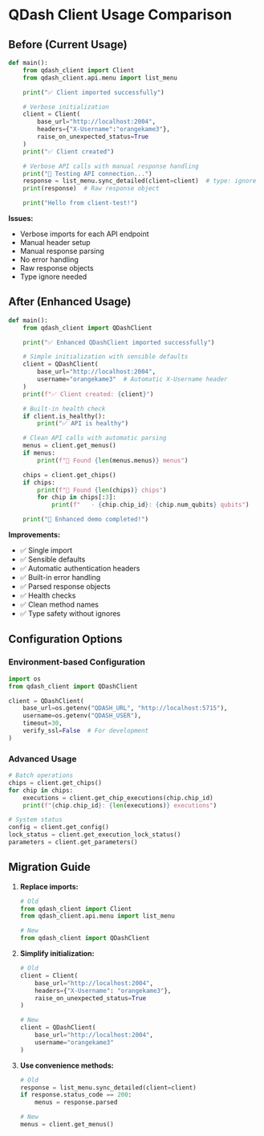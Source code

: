 # QDash Client Usage Comparison

## Before (Current Usage)

```python
def main():
    from qdash_client import Client
    from qdash_client.api.menu import list_menu

    print("✅ Client imported successfully")

    # Verbose initialization
    client = Client(
        base_url="http://localhost:2004",
        headers={"X-Username":"orangekame3"},
        raise_on_unexpected_status=True
    )
    print("✅ Client created")

    # Verbose API calls with manual response handling
    print("📡 Testing API connection...")
    response = list_menu.sync_detailed(client=client)  # type: ignore
    print(response)  # Raw response object

    print("Hello from client-test!")
```

**Issues:**

- Verbose imports for each API endpoint
- Manual header setup
- Manual response parsing
- No error handling
- Raw response objects
- Type ignore needed

## After (Enhanced Usage)

```python
def main():
    from qdash_client import QDashClient

    print("✅ Enhanced QDashClient imported successfully")

    # Simple initialization with sensible defaults
    client = QDashClient(
        base_url="http://localhost:2004",
        username="orangekame3"  # Automatic X-Username header
    )
    print(f"✅ Client created: {client}")

    # Built-in health check
    if client.is_healthy():
        print("✅ API is healthy")

    # Clean API calls with automatic parsing
    menus = client.get_menus()
    if menus:
        print(f"📄 Found {len(menus.menus)} menus")

    chips = client.get_chips()
    if chips:
        print(f"💾 Found {len(chips)} chips")
        for chip in chips[:3]:
            print(f"   - {chip.chip_id}: {chip.num_qubits} qubits")

    print("🚀 Enhanced demo completed!")
```

**Improvements:**

- ✅ Single import
- ✅ Sensible defaults
- ✅ Automatic authentication headers
- ✅ Built-in error handling
- ✅ Parsed response objects
- ✅ Health checks
- ✅ Clean method names
- ✅ Type safety without ignores

## Configuration Options

### Environment-based Configuration

```python
import os
from qdash_client import QDashClient

client = QDashClient(
    base_url=os.getenv("QDASH_URL", "http://localhost:5715"),
    username=os.getenv("QDASH_USER"),
    timeout=30,
    verify_ssl=False  # For development
)
```

### Advanced Usage

```python
# Batch operations
chips = client.get_chips()
for chip in chips:
    executions = client.get_chip_executions(chip.chip_id)
    print(f"{chip.chip_id}: {len(executions)} executions")

# System status
config = client.get_config()
lock_status = client.get_execution_lock_status()
parameters = client.get_parameters()
```

## Migration Guide

1. **Replace imports:**

   ```python
   # Old
   from qdash_client import Client
   from qdash_client.api.menu import list_menu

   # New
   from qdash_client import QDashClient
   ```

2. **Simplify initialization:**

   ```python
   # Old
   client = Client(
       base_url="http://localhost:2004",
       headers={"X-Username": "orangekame3"},
       raise_on_unexpected_status=True
   )

   # New
   client = QDashClient(
       base_url="http://localhost:2004",
       username="orangekame3"
   )
   ```

3. **Use convenience methods:**

   ```python
   # Old
   response = list_menu.sync_detailed(client=client)
   if response.status_code == 200:
       menus = response.parsed

   # New
   menus = client.get_menus()
   ```

